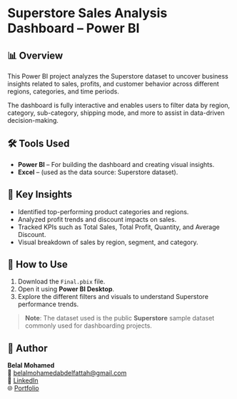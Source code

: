 # Superstore Sales Analysis Dashboard – Power BI

## 📊 Overview
This Power BI project analyzes the Superstore dataset to uncover business insights related to sales, profits, and customer behavior across different regions, categories, and time periods.

The dashboard is fully interactive and enables users to filter data by region, category, sub-category, shipping mode, and more to assist in data-driven decision-making.

## 🛠️ Tools Used
- **Power BI** – For building the dashboard and creating visual insights.
- **Excel** – (used as the data source: Superstore dataset).

## 📌 Key Insights
- Identified top-performing product categories and regions.
- Analyzed profit trends and discount impacts on sales.
- Tracked KPIs such as Total Sales, Total Profit, Quantity, and Average Discount.
- Visual breakdown of sales by region, segment, and category.

## 📂 How to Use
1. Download the `Final.pbix` file.
2. Open it using **Power BI Desktop**.
3. Explore the different filters and visuals to understand Superstore performance trends.

> **Note**: The dataset used is the public **Superstore** sample dataset commonly used for dashboarding projects.

## 👤 Author
**Belal Mohamed**  
📧 belalmohamedabdelfattah@gmail.com  
🔗 [LinkedIn](https://www.linkedin.com/in/belal-mohamed12/)  
🌐 [Portfolio](https://belalmohamed.my.canva.site/)
